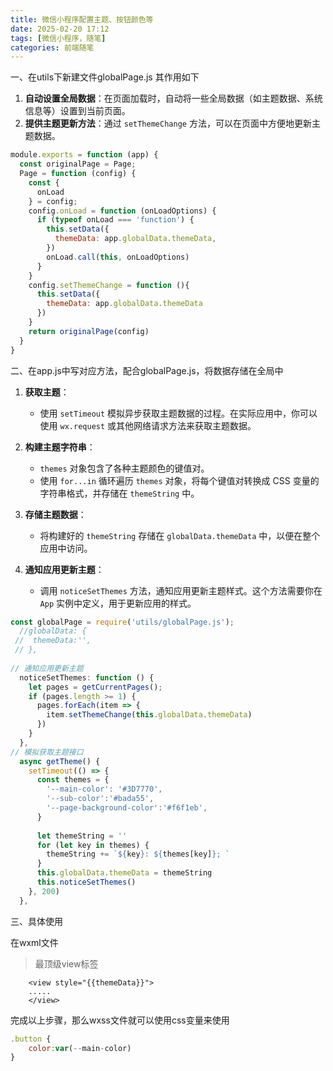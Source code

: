 ```yaml
---
title: 微信小程序配置主题、按钮颜色等
date: 2025-02-20 17:12
tags: [微信小程序，随笔]
categories: 前端随笔
---
```


一、在utils下新建文件globalPage.js 其作用如下

1.  **自动设置全局数据**：在页面加载时，自动将一些全局数据（如主题数据、系统信息等）设置到当前页面。
2.   **提供主题更新方法**：通过 `setThemeChange` 方法，可以在页面中方便地更新主题数据。
```js
module.exports = function (app) {
  const originalPage = Page;
  Page = function (config) {
    const {
      onLoad
    } = config;
    config.onLoad = function (onLoadOptions) {
      if (typeof onLoad === 'function') {
        this.setData({
          themeData: app.globalData.themeData,
        })
        onLoad.call(this, onLoadOptions)
      }
    }
    config.setThemeChange = function (){
      this.setData({
        themeData: app.globalData.themeData
      })
    }
    return originalPage(config)
  }
}
```
二、在app.js中写对应方法，配合globalPage.js，将数据存储在全局中
1.  **获取主题**：

    -   使用 `setTimeout` 模拟异步获取主题数据的过程。在实际应用中，你可以使用 `wx.request` 或其他网络请求方法来获取主题数据。
    
1.  **构建主题字符串**：

    -   `themes` 对象包含了各种主题颜色的键值对。
    -   使用 `for...in` 循环遍历 `themes` 对象，将每个键值对转换成 CSS 变量的字符串格式，并存储在 `themeString` 中。

1.  **存储主题数据**：

    -   将构建好的 `themeString` 存储在 `globalData.themeData` 中，以便在整个应用中访问。

1.  **通知应用更新主题**：

    -   调用 `noticeSetThemes` 方法，通知应用更新主题样式。这个方法需要你在 `App` 实例中定义，用于更新应用的样式。

```js
const globalPage = require('utils/globalPage.js');
  //globalData: {
 //  themeData:'',
 // },
 
// 通知应用更新主题
  noticeSetThemes: function () {
    let pages = getCurrentPages();
    if (pages.length >= 1) {
      pages.forEach(item => {
        item.setThemeChange(this.globalData.themeData)
      })
    }
  },
// 模拟获取主题接口
  async getTheme() {
    setTimeout(() => {
      const themes = {
        '--main-color': '#3D7770',
        '--sub-color':'#bada55',
        '--page-background-color':'#f6f1eb',
      }
  
      let themeString = ''
      for (let key in themes) {
        themeString += `${key}: ${themes[key]}; `
      }
      this.globalData.themeData = themeString
      this.noticeSetThemes()
    }, 200)
  },
```

三、具体使用

在wxml文件
> 最顶级view标签

```
    <view style="{{themeData}}">
    .....
    </view>
```

完成以上步骤，那么wxss文件就可以使用css变量来使用

```js
.button {
    color:var(--main-color)
}
```